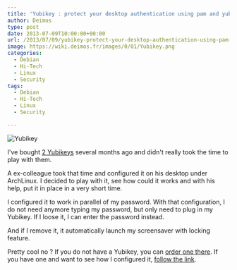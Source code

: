 ```yaml
---
title: 'Yubikey : protect your desktop authentication using pam and yubikey library'
author: Deimos
type: post
date: 2013-07-09T10:00:00+00:00
url: /2013/07/09/yubikey-protect-your-desktop-authentication-using-pam-and-yubikey-library/
image: https://wiki.deimos.fr/images/0/01/Yubikey.png
categories:
  - Debian
  - Hi-Tech
  - Linux
  - Security
tags:
  - Debian
  - Hi-Tech
  - Linux
  - Security

---
```

![Yubikey](https://wiki.deimos.fr/images/0/01/Yubikey.png)

I've bought [2 Yubikeys](http://www.yubico.com/) several months ago and didn't really took the time to play with them.

A ex-colleague took that time and configured it on his desktop under ArchLinux. I decided to play with it, see how could it works and with his help, put it in place in a very short time.

I configured it to work in parallel of my password. With that configuration, I do not need anymore typing my password, but only need to plug in my Yubikey. If I loose it, I can enter the password instead.
  
And if I remove it, it automatically launch my screensaver with locking feature.

Pretty cool no ? If you do not have a Yubikey, you can [order one there](http://www.yubico.com/). If you have one and want to see how I configured it, [follow the link](http://wiki.deimos.fr/Yubikey_:_Configure_your_yubikey_with_pam).